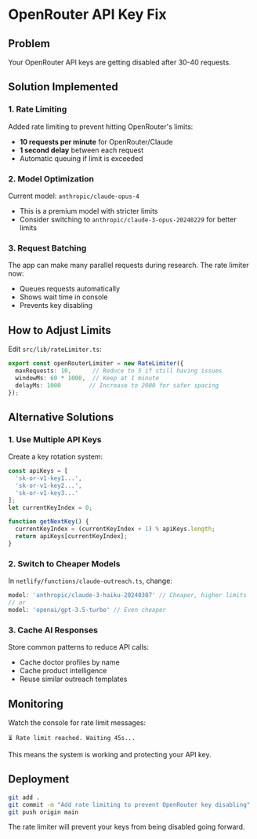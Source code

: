 # OpenRouter API Key Fix

## Problem
Your OpenRouter API keys are getting disabled after 30-40 requests.

## Solution Implemented

### 1. Rate Limiting
Added rate limiting to prevent hitting OpenRouter's limits:
- **10 requests per minute** for OpenRouter/Claude
- **1 second delay** between each request
- Automatic queuing if limit is exceeded

### 2. Model Optimization
Current model: `anthropic/claude-opus-4`
- This is a premium model with stricter limits
- Consider switching to `anthropic/claude-3-opus-20240229` for better limits

### 3. Request Batching
The app can make many parallel requests during research. The rate limiter now:
- Queues requests automatically
- Shows wait time in console
- Prevents key disabling

## How to Adjust Limits

Edit `src/lib/rateLimiter.ts`:

```typescript
export const openRouterLimiter = new RateLimiter({
  maxRequests: 10,      // Reduce to 5 if still having issues
  windowMs: 60 * 1000,  // Keep at 1 minute
  delayMs: 1000        // Increase to 2000 for safer spacing
});
```

## Alternative Solutions

### 1. Use Multiple API Keys
Create a key rotation system:
```typescript
const apiKeys = [
  'sk-or-v1-key1...',
  'sk-or-v1-key2...',
  'sk-or-v1-key3...'
];
let currentKeyIndex = 0;

function getNextKey() {
  currentKeyIndex = (currentKeyIndex + 1) % apiKeys.length;
  return apiKeys[currentKeyIndex];
}
```

### 2. Switch to Cheaper Models
In `netlify/functions/claude-outreach.ts`, change:
```typescript
model: 'anthropic/claude-3-haiku-20240307' // Cheaper, higher limits
// or
model: 'openai/gpt-3.5-turbo' // Even cheaper
```

### 3. Cache AI Responses
Store common patterns to reduce API calls:
- Cache doctor profiles by name
- Cache product intelligence
- Reuse similar outreach templates

## Monitoring

Watch the console for rate limit messages:
```
⏳ Rate limit reached. Waiting 45s...
```

This means the system is working and protecting your API key.

## Deployment

```bash
git add .
git commit -m "Add rate limiting to prevent OpenRouter key disabling"
git push origin main
```

The rate limiter will prevent your keys from being disabled going forward.